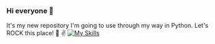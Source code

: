### Hi everyone 👋

It's my new repository I'm going to use through my way in Python.
Let's ROCK this place! :guitar: :v:
[![My Skills](https://skills.thijs.gg/icons?i=py,mysql,mongodb,postgres,docker)](https://skills.thijs.gg)
<!--
**a-zhavarankau/a-zhavarankau** is a ✨ _special_ ✨ repository because its `README.md` (this file) appears on your GitHub profile.

Here are some ideas to get you started:

- 🔭 I’m currently working on ...
- 🌱 I’m currently learning ...
- 👯 I’m looking to collaborate on ...
- 🤔 I’m looking for help with ...
- 💬 Ask me about ...
- 📫 How to reach me: ...
- 😄 Pronouns: ...
- ⚡ Fun fact: ...
-->

